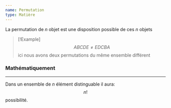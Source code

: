 ```yaml
---
name: Permutation
type: Matière
---
```

La permutation de $n$ objet est une disposition possible de ces $n$ objets

> [!Example]
> $$ABCDE \ne EDCBA$$
> ici nous avons deux permutations du même ensemble différent

### Mathématiquement
---
Dans un ensemble de $n$ élément distinguable il aura:
$$n!$$
possibilité.
